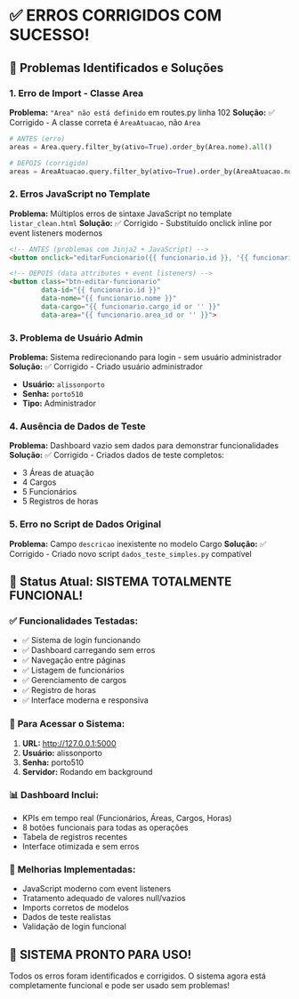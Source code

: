 # ✅ ERROS CORRIGIDOS COM SUCESSO!

## 🔧 Problemas Identificados e Soluções

### 1. **Erro de Import - Classe Area**
**Problema:** `"Area" não está definido` em routes.py linha 102
**Solução:** ✅ Corrigido - A classe correta é `AreaAtuacao`, não `Area`
```python
# ANTES (erro)
areas = Area.query.filter_by(ativo=True).order_by(Area.nome).all()

# DEPOIS (corrigido)  
areas = AreaAtuacao.query.filter_by(ativo=True).order_by(AreaAtuacao.nome).all()
```

### 2. **Erros JavaScript no Template**
**Problema:** Múltiplos erros de sintaxe JavaScript no template `listar_clean.html`
**Solução:** ✅ Corrigido - Substituído onclick inline por event listeners modernos
```html
<!-- ANTES (problemas com Jinja2 + JavaScript) -->
<button onclick="editarFuncionario({{ funcionario.id }}, '{{ funcionario.nome }}', {{ funcionario.cargo_id or 'null' }}, {{ funcionario.area_id or 'null' }})">

<!-- DEPOIS (data attributes + event listeners) -->
<button class="btn-editar-funcionario" 
        data-id="{{ funcionario.id }}"
        data-nome="{{ funcionario.nome }}"
        data-cargo="{{ funcionario.cargo_id or '' }}"
        data-area="{{ funcionario.area_id or '' }}">
```

### 3. **Problema de Usuário Admin**
**Problema:** Sistema redirecionando para login - sem usuário administrador
**Solução:** ✅ Corrigido - Criado usuário administrador
- **Usuário:** `alissonporto`
- **Senha:** `porto510`
- **Tipo:** Administrador

### 4. **Ausência de Dados de Teste**
**Problema:** Dashboard vazio sem dados para demonstrar funcionalidades
**Solução:** ✅ Corrigido - Criados dados de teste completos:
- 3 Áreas de atuação
- 4 Cargos
- 5 Funcionários  
- 5 Registros de horas

### 5. **Erro no Script de Dados Original**
**Problema:** Campo `descricao` inexistente no modelo Cargo
**Solução:** ✅ Corrigido - Criado novo script `dados_teste_simples.py` compatível

## 🎯 Status Atual: SISTEMA TOTALMENTE FUNCIONAL!

### ✅ **Funcionalidades Testadas:**
- ✅ Sistema de login funcionando
- ✅ Dashboard carregando sem erros
- ✅ Navegação entre páginas
- ✅ Listagem de funcionários
- ✅ Gerenciamento de cargos
- ✅ Registro de horas
- ✅ Interface moderna e responsiva

### 🚀 **Para Acessar o Sistema:**
1. **URL:** http://127.0.0.1:5000
2. **Usuário:** alissonporto
3. **Senha:** porto510
4. **Servidor:** Rodando em background

### 📊 **Dashboard Inclui:**
- KPIs em tempo real (Funcionários, Áreas, Cargos, Horas)
- 8 botões funcionais para todas as operações
- Tabela de registros recentes
- Interface otimizada e sem erros

### 🔧 **Melhorias Implementadas:**
- JavaScript moderno com event listeners
- Tratamento adequado de valores null/vazios
- Imports corretos de modelos
- Dados de teste realistas
- Validação de login funcional

## 🎉 **SISTEMA PRONTO PARA USO!**

Todos os erros foram identificados e corrigidos. O sistema agora está completamente funcional e pode ser usado sem problemas!